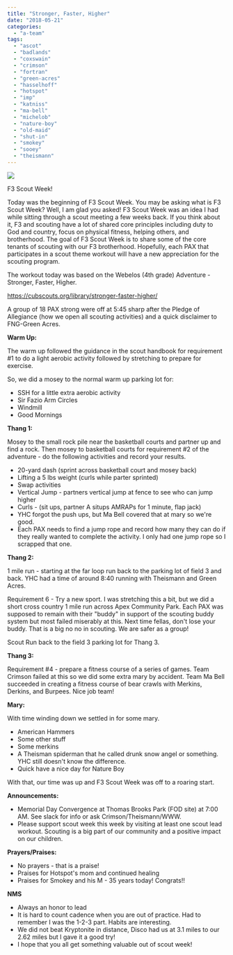 ```yaml
---
title: "Stronger, Faster, Higher"
date: "2018-05-21"
categories: 
  - "a-team"
tags: 
  - "ascot"
  - "badlands"
  - "coxswain"
  - "crimson"
  - "fortran"
  - "green-acres"
  - "hasselhoff"
  - "hotspot"
  - "imp"
  - "katniss"
  - "ma-bell"
  - "michelob"
  - "nature-boy"
  - "old-maid"
  - "shut-in"
  - "smokey"
  - "sooey"
  - "theismann"
---
```


![](images/StrongerFasterHigher.png)

F3 Scout Week!

Today was the beginning of F3 Scout Week. You may be asking what is F3 Scout Week? Well, I am glad you asked! F3 Scout Week was an idea I had while sitting through a scout meeting a few weeks back. If you think about it, F3 and scouting have a lot of shared core principles including duty to God and country, focus on physical fitness, helping others, and brotherhood. The goal of F3 Scout Week is to share some of the core tenants of scouting with our F3 brotherhood. Hopefully, each PAX that participates in a scout theme workout will have a new appreciation for the scouting program.

The workout today was based on the Webelos (4th grade) Adventure - Stronger, Faster, Higher.

https://cubscouts.org/library/stronger-faster-higher/

A group of 18 PAX strong were off at 5:45 sharp after the Pledge of Allegiance (how we open all scouting activities) and a quick disclaimer to FNG-Green Acres.

**Warm Up:**

The warm up followed the guidance in the scout handbook for requirement #1 to do a light aerobic activity followed by stretching to prepare for exercise.

So, we did a mosey to the normal warm up parking lot for:

- SSH for a little extra aerobic activity
- Sir Fazio Arm Circles
- Windmill
- Good Mornings

**Thang 1:**

Mosey to the small rock pile near the basketball courts and partner up and find a rock. Then mosey to basketball courts for requirement #2 of the adventure - do the following activities and record your results.

- 20-yard dash (sprint across basketball court and mosey back)
- Lifting a 5 lbs weight (curls while parter sprinted)
- Swap activities
- Vertical Jump - partners vertical jump at fence to see who can jump higher
- Curls - (sit ups, partner A situps AMRAPs for 1 minute, flap jack)
- YHC forgot the push ups, but Ma Bell covered that at mary so we're good.
- Each PAX needs to find a jump rope and record how many they can do if they really wanted to complete the activity. I only had one jump rope so I scrapped that one.

**Thang 2:**

1 mile run - starting at the far loop run back to the parking lot of field 3 and back. YHC had a time of around 8:40 running with Theismann and Green Acres.

Requirement 6 - Try a new sport. I was stretching this a bit, but we did a short cross country 1 mile run across Apex Community Park. Each PAX was supposed to remain with their "buddy" in support of the scouting buddy system but most failed miserably at this. Next time fellas, don't lose your buddy. That is a big no no in scouting. We are safer as a group!

Scout Run back to the field 3 parking lot for Thang 3.

**Thang 3:**

Requirement #4 - prepare a fitness course of a series of games. Team Crimson failed at this so we did some extra mary by accident. Team Ma Bell succeeded in creating a fitness course of bear crawls with Merkins, Derkins, and Burpees. Nice job team!

**Mary:**

With time winding down we settled in for some mary.

- American Hammers
- Some other stuff
- Some merkins
- A Theisman spiderman that he called drunk snow angel or something. YHC still doesn't know the difference.
- Quick have a nice day for Nature Boy

With that, our time was up and F3 Scout Week was off to a roaring start.

**Announcements:**

- Memorial Day Convergence at Thomas Brooks Park (FOD site) at 7:00 AM. See slack for info or ask Crimson/Theismann/WWW.
- Please support scout week this week by visiting at least one scout lead workout. Scouting is a big part of our community and a positive impact on our children.

**Prayers/Praises:**

- No prayers - that is a praise!
- Praises for Hotspot's mom and continued healing
- Praises for Smokey and his M - 35 years today! Congrats!!

**NMS**

- Always an honor to lead
- It is hard to count cadence when you are out of practice. Had to remember I was the 1-2-3 part. Habits are interesting.
- We did not beat Kryptonite in distance, Disco had us at 3.1 miles to our 2.62 miles but I gave it a good try!
- I hope that you all get something valuable out of scout week!
